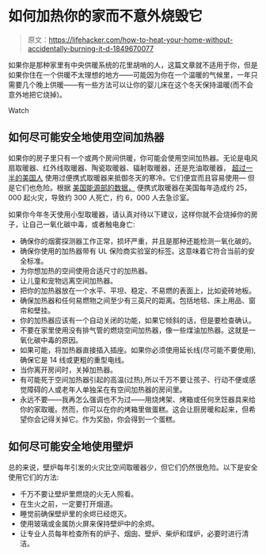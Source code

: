# 如何加热你的家而不意外烧毁它

> 原文：<https://lifehacker.com/how-to-heat-your-home-without-accidentally-burning-it-d-1849670077>

如果你是那种家里有中央供暖系统的花里胡哨的人，这篇文章就不适用于你，但是如果你住在一个供暖不太理想的地方——可能因为你在一个温暖的气候里，一年只需要几个晚上供暖——有一些方法可以让你的婴儿床在这个冬天保持温暖(而不会意外地把它烧掉)。

Watch

## **如何尽可能安全地使用空间加热器**

如果你的房子里只有一个或两个房间供暖，你可能会使用空间加热器。无论是电风扇取暖器、红外线取暖器、陶瓷取暖器、辐射取暖器，还是充油取暖器， [超过一半的美国人](https://www.redcross.org/about-us/news-and-events/news/2022/how-to-heat-your-home-safely.html) 使用过便携式取暖器来抵御冬天的寒冷。它们便宜而且容易使用— 但是它们也危险。根据 [美国能源部的数据，](https://www.energy.gov/energysaver/small-space-heaters) 便携式取暖器在美国每年造成约 25，000 起火灾，导致约 300 人死亡，约 6，000 人去急诊室。

如果你今年冬天使用小型取暖器，请认真对待以下建议，这样你就不会烧掉你的房子，让自己一氧化碳中毒，或者触电身亡:

*   确保你的烟雾探测器工作正常，损坏严重，并且是那种还能检测一氧化碳的。
*   确保你使用的加热器带有 UL 保险商实验室的标签。这意味着它符合当前的安全标准。
*   为你想加热的空间使用合适尺寸的加热器。
*   让儿童和宠物远离空间加热器。
*   把你的加热器放在一个水平、平坦、稳定、不易燃的表面上，比如瓷砖地板。
*   确保加热器和任何易燃物之间至少有三英尺的距离。包括地毯、床上用品、窗帘和壁挂。
*   你的加热器应该有一个自动关闭的功能，如果它倾斜的话，但是要检查确认。
*   不要在家里使用没有排气管的燃烧空间加热器，像一些煤油加热器。这就是一氧化碳中毒的原因。
*   如果可能，将加热器直接插入插座。如果你必须使用延长线(尽可能不要使用),确保它是 14 线或更粗的重型电线。
*   当你离开房间时，关掉加热器。
*   有可能死于空间加热器引起的高温(过热),所以千万不要让孩子、行动不便或感觉障碍的人或老年人单独呆在有空间加热器的房间里。
*   永远不要——我再怎么强调也不为过——用烧烤架、烤箱或任何烹饪器具来给你的家取暖。然而，你可以在你的烤箱里做蛋糕。这会让厨房暖和起来，但希望你会记得关掉它。作为奖励，你会得到一个蛋糕。

## **如何尽可能安全地使用壁炉**

总的来说，壁炉每年引发的火灾比空间取暖器少，但它们仍然很危险。以下是安全使用它们的方法:

*   千万不要让壁炉里燃烧的火无人照看。
*   在生火之前，一定要打开烟道。
*   睡觉前确保壁炉里的余烬已经熄灭。
*   使用玻璃或金属防火屏来保持壁炉中的余烬。
*   让专业人员每年检查所有的炉子、烟囱、壁炉、柴炉和煤炉，必要时进行清洁。